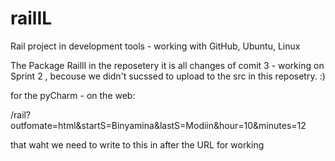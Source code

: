 # railIL
Rail project in development tools - working with GitHub, Ubuntu, Linux

The Package RailIl in the reposetery it is all changes of comit 3 - working on Sprint 2 ,
becouse we didn't sucssed to upload to the src in this reposetry. :)

for the pyCharm - on the web:

/rail?outfomate=html&startS=Binyamina&lastS=Modiin&hour=10&minutes=12

that waht we need to write to this in after the URL for working
